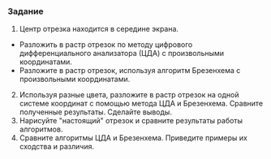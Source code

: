 ### Задание
1. Центр отрезка находится в середине экрана.
  - Разложить в растр отрезок по методу цифрового дифференциального анализатора (ЦДА) с произвольными координатами.
  - Разложите в растр отрезок, используя алгоритм Брезенхема с произвольными координатами.
2. Используя разные цвета, разложите в растр отрезок на одной системе координат с помощью метода ЦДА и Брезенхема. Сравните полученные результаты. Сделайте выводы.
3. Нарисуйте "настоящий" отрезок и сравните результаты работы алгоритмов.
4. Сравните алгоритмы ЦДА и Брезенхема. Приведите примеры их сходства и различия.
